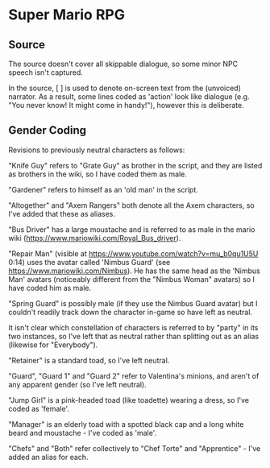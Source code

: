 # Super Mario RPG

## Source

The source doesn't cover all skippable dialogue, so some minor NPC speech isn't captured.

In the source, [ ] is used to denote on-screen text from the (unvoiced) narrator. As a result, some lines coded as 'action' look like dialogue (e.g. "You never know! It might come in handy!"), however this is deliberate. 

## Gender Coding

Revisions to previously neutral characters as follows: 

"Knife Guy" refers to "Grate Guy" as brother in the script, and they are listed as brothers in the wiki, so I have coded them as male. 

"Gardener" refers to himself as an 'old man' in the script. 

"Altogether" and "Axem Rangers" both denote all the Axem characters, so I've added that these as aliases. 

"Bus Driver" has a large moustache and is referred to as male in the mario wiki (https://www.mariowiki.com/Royal_Bus_driver). 

"Repair Man" (visible at https://www.youtube.com/watch?v=mu_b0qu1U5U 0:14) uses the avatar called 'Nimbus Guard' (see https://www.mariowiki.com/Nimbus). He has the same head as the 'Nimbus Man' avatars (noticeably different from the "Nimbus Woman" avatars) so I have coded him as male. 

"Spring Guard" is possibly male (if they use the Nimbus Guard avatar) but I couldn't readily track down the character in-game so have left as neutral. 

It isn't clear which constellation of characters is referred to by "party" in its two instances, so I've left that as neutral rather than splitting out as an alias (likewise for "Everybody"). 

"Retainer" is a standard toad, so I've left neutral. 

"Guard", "Guard 1" and "Guard 2" refer to Valentina's minions, and aren't of any apparent gender (so I've left neutral). 

"Jump Girl" is a pink-headed toad (like toadette) wearing a dress, so I've coded as 'female'. 

"Manager" is an elderly toad with a spotted black cap and a long white beard and moustache - I've coded as 'male'.  

"Chefs" and "Both" refer collectively to "Chef Torte" and "Apprentice" - I've added an alias for each. 
